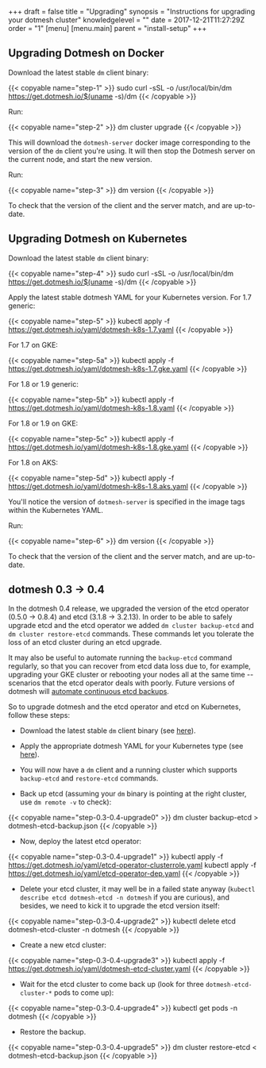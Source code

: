 +++
draft = false
title = "Upgrading"
synopsis = "Instructions for upgrading your dotmesh cluster"
knowledgelevel = ""
date = 2017-12-21T11:27:29Z
order = "1"
[menu]
  [menu.main]
    parent = "install-setup"
+++

## Upgrading Dotmesh on Docker

Download the latest stable `dm` client binary:

{{< copyable name="step-1" >}}
sudo curl -sSL -o /usr/local/bin/dm \
    https://get.dotmesh.io/$(uname -s)/dm
{{< /copyable >}}

Run:

{{< copyable name="step-2" >}}
dm cluster upgrade
{{< /copyable >}}

This will download the `dotmesh-server` docker image corresponding to the version of the `dm` client you're using.
It will then stop the Dotmesh server on the current node, and start the new version.

Run:

{{< copyable name="step-3" >}}
dm version
{{< /copyable >}}

To check that the version of the client and the server match, and are up-to-date.

## Upgrading Dotmesh on Kubernetes

Download the latest stable `dm` client binary:

{{< copyable name="step-4" >}}
sudo curl -sSL -o /usr/local/bin/dm \
    https://get.dotmesh.io/$(uname -s)/dm
{{< /copyable >}}

Apply the latest stable dotmesh YAML for your Kubernetes version. For 1.7 generic:

{{< copyable name="step-5" >}}
kubectl apply -f https://get.dotmesh.io/yaml/dotmesh-k8s-1.7.yaml
{{< /copyable >}}

For 1.7 on GKE:

{{< copyable name="step-5a" >}}
kubectl apply -f https://get.dotmesh.io/yaml/dotmesh-k8s-1.7.gke.yaml
{{< /copyable >}}

For 1.8 or 1.9 generic:

{{< copyable name="step-5b" >}}
kubectl apply -f https://get.dotmesh.io/yaml/dotmesh-k8s-1.8.yaml
{{< /copyable >}}

For 1.8 or 1.9 on GKE:

{{< copyable name="step-5c" >}}
kubectl apply -f https://get.dotmesh.io/yaml/dotmesh-k8s-1.8.gke.yaml
{{< /copyable >}}

For 1.8 on AKS:

{{< copyable name="step-5d" >}}
kubectl apply -f https://get.dotmesh.io/yaml/dotmesh-k8s-1.8.aks.yaml
{{< /copyable >}}

You'll notice the version of `dotmesh-server` is specified in the image tags within the Kubernetes YAML.

Run:

{{< copyable name="step-6" >}}
dm version
{{< /copyable >}}

To check that the version of the client and the server match, and are up-to-date.

## dotmesh 0.3 -> 0.4

In the dotmesh 0.4 release, we upgraded the version of the etcd operator (0.5.0 -> 0.8.4) and etcd (3.1.8 -> 3.2.13).
In order to be able to safely upgrade etcd and the etcd operator we added `dm cluster backup-etcd` and `dm cluster restore-etcd` commands.
These commands let you tolerate the loss of an etcd cluster during an etcd upgrade.

It may also be useful to automate running the `backup-etcd` command regularly, so that you can recover from etcd data loss due to, for example, upgrading your GKE cluster or rebooting your nodes all at the same time -- scenarios that the etcd operator deals with poorly.
Future versions of dotmesh will [automate continuous etcd backups](https://github.com/dotmesh-io/dotmesh/issues/359).

So to upgrade dotmesh and the etcd operator and etcd on Kubernetes, follow these steps:

* Download the latest stable `dm` client binary (see [here](#upgrading-dotmesh-on-kubernetes)).

* Apply the appropriate dotmesh YAML for your Kubernetes type (see [here](#upgrading-dotmesh-on-kubernetes)).

* You will now have a `dm` client and a running cluster which supports `backup-etcd` and `restore-etcd` commands.

* Back up etcd (assuming your `dm` binary is pointing at the right cluster, use `dm remote -v` to check):

{{< copyable name="step-0.3-0.4-upgrade0" >}}
dm cluster backup-etcd > dotmesh-etcd-backup.json
{{< /copyable >}}

* Now, deploy the latest etcd operator:

{{< copyable name="step-0.3-0.4-upgrade1" >}}
kubectl apply -f https://get.dotmesh.io/yaml/etcd-operator-clusterrole.yaml
kubectl apply -f https://get.dotmesh.io/yaml/etcd-operator-dep.yaml
{{< /copyable >}}

* Delete your etcd cluster, it may well be in a failed state anyway (`kubectl describe etcd dotmesh-etcd -n dotmesh` if you are curious), and besides, we need to kick it to upgrade the etcd version itself:

{{< copyable name="step-0.3-0.4-upgrade2" >}}
kubectl delete etcd dotmesh-etcd-cluster -n dotmesh
{{< /copyable >}}

* Create a new etcd cluster:

{{< copyable name="step-0.3-0.4-upgrade3" >}}
kubectl apply -f https://get.dotmesh.io/yaml/dotmesh-etcd-cluster.yaml
{{< /copyable >}}

* Wait for the etcd cluster to come back up (look for three `dotmesh-etcd-cluster-*` pods to come up):

{{< copyable name="step-0.3-0.4-upgrade4" >}}
kubectl get pods -n dotmesh
{{< /copyable >}}

* Restore the backup.

{{< copyable name="step-0.3-0.4-upgrade5" >}}
dm cluster restore-etcd < dotmesh-etcd-backup.json
{{< /copyable >}}
